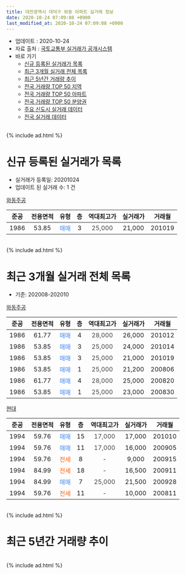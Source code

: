 ```yaml
---
title: 대전광역시 대덕구 와동 아파트 실거래 정보
date: 2020-10-24 07:09:08 +0900
last_modified_at: 2020-10-24 07:09:08 +0900
---
```


* 업데이트 : 2020-10-24
* 자료 출처 : [국토교통부 실거래가 공개시스템](http://rt.molit.go.kr)
* 바로 가기
    * [신규 등록된 실거래가 목록](#신규-등록된-실거래가-목록)
    * [최근 3개월 실거래 전체 목록](#최근-3개월-실거래-전체-목록)
    * [최근 5년간 거래량 추이](#최근-5년간-거래량-추이)
    * [전국 거래량 TOP 50 지역](https://inasie.github.io/apt-trade-info/최근-3개월-전국에서-가장-거래가-많이-발생한-지역)
    * [전국 거래량 TOP 50 아파트](https://inasie.github.io/apt-trade-info/최근-3개월-전국에서-가장-거래가-많이-발생한-아파트)
    * [전국 거래량 TOP 50 분양권](https://inasie.github.io/apt-trade-info/최근-3개월-전국에서-가장-거래가-많이-발생한-분양권)
    * [주요 신도시 실거래 데이터](https://inasie.github.io/apt-trade-info/주요-신도시)
    * [전국 실거래 데이터](https://inasie.github.io/apt-trade-info/전국)
<br>
{% include ad.html %}
<br>

# 신규 등록된 실거래가 목록
* 실거래가 등록일: 20201024
* 업데이트 된 실거래 수: 1 건


[와동주공](https://search.naver.com/search.naver?query=%EB%8C%80%EC%A0%84%EA%B4%91%EC%97%AD%EC%8B%9C+%EB%8C%80%EB%8D%95%EA%B5%AC+%EC%99%80%EB%8F%99+%EC%99%80%EB%8F%99%EC%A3%BC%EA%B3%B5)

|준공|전용면적|유형|층|역대최고가|실거래가|거래월|
|:---:|:---:|:---:|:---:|:---:|:---:|:---:|
|1986|53.85|<span style="color:#4285f3">매매</span>|3|<span style="color:#444444">25,000</span>|21,000|201019|


<br>
{% include ad.html %}
<br>

# 최근 3개월 실거래 전체 목록
* 기준: 202008-202010


[와동주공](https://search.naver.com/search.naver?query=%EB%8C%80%EC%A0%84%EA%B4%91%EC%97%AD%EC%8B%9C+%EB%8C%80%EB%8D%95%EA%B5%AC+%EC%99%80%EB%8F%99+%EC%99%80%EB%8F%99%EC%A3%BC%EA%B3%B5)

|준공|전용면적|유형|층|역대최고가|실거래가|거래월|
|:---:|:---:|:---:|:---:|:---:|:---:|:---:|
|1986|61.77|<span style="color:#4285f3">매매</span>|4|<span style="color:#444444">28,000</span>|26,000|201012|
|1986|53.85|<span style="color:#4285f3">매매</span>|3|<span style="color:#444444">25,000</span>|24,000|201014|
|1986|53.85|<span style="color:#4285f3">매매</span>|3|<span style="color:#444444">25,000</span>|21,000|201019|
|1986|53.85|<span style="color:#4285f3">매매</span>|1|<span style="color:#444444">25,000</span>|21,200|200806|
|1986|61.77|<span style="color:#4285f3">매매</span>|4|<span style="color:#444444">28,000</span>|25,000|200820|
|1986|53.85|<span style="color:#4285f3">매매</span>|1|<span style="color:#444444">25,000</span>|23,000|200830|

[현대](https://search.naver.com/search.naver?query=%EB%8C%80%EC%A0%84%EA%B4%91%EC%97%AD%EC%8B%9C+%EB%8C%80%EB%8D%95%EA%B5%AC+%EC%99%80%EB%8F%99+%ED%98%84%EB%8C%80)

|준공|전용면적|유형|층|역대최고가|실거래가|거래월|
|:---:|:---:|:---:|:---:|:---:|:---:|:---:|
|1994|59.76|<span style="color:#4285f3">매매</span>|15|<span style="color:#444444">17,000</span>|17,000|201010|
|1994|59.76|<span style="color:#4285f3">매매</span>|11|<span style="color:#444444">17,000</span>|16,000|200905|
|1994|59.76|<span style="color:#ff5a00">전세</span>|8|<span style="color:#444444">-</span>|9,000|200915|
|1994|84.99|<span style="color:#ff5a00">전세</span>|18|<span style="color:#444444">-</span>|16,500|200911|
|1994|84.99|<span style="color:#4285f3">매매</span>|7|<span style="color:#444444">25,000</span>|21,500|200928|
|1994|59.76|<span style="color:#ff5a00">전세</span>|11|<span style="color:#444444">-</span>|10,000|200811|


<br>
{% include ad.html %}
<br>

# 최근 5년간 거래량 추이


<div style="width:100%;">
    <canvas id="deal_progress" height="200"></canvas>
</div>

<script>
new Chart(document.getElementById("deal_progress"), {
    type: 'line',
    data: {
        labels: ['201510','201511','201512','201601','201602','201603','201604','201605','201606','201607','201608','201609','201610','201611','201612','201701','201702','201703','201704','201705','201706','201707','201708','201709','201710','201711','201712','201801','201802','201803','201804','201805','201806','201807','201808','201809','201810','201811','201812','201901','201902','201903','201904','201905','201906','201907','201908','201909','201910','201911','201912','202001','202002','202003','202004','202005','202006','202007','202008','202009','202010'],
        datasets: [{
            label: '매매',
            pointRadius: 1,
            data: [11, 5, 4, 11, 4, 6, 8, 8, 6, 10, 8, 8, 8, 3, 2, 2, 24, 14, 8, 12, 4, 17, 12, 7, 8, 5, 3, 11, 13, 11, 9, 7, 7, 3, 3, 5, 7, 10, 10, 7, 10, 14, 14, 15, 22, 15, 14, 17, 14, 28, 14, 12, 16, 10, 9, 31, 9, 11, 3, 2, 4],
            borderColor: "rgba(255, 201, 14, 1)",
            backgroundColor: "rgba(255, 201, 14, 0.5)",
            fill: false,
            lineTension: 0
        },{
            label: '전월세',
            pointRadius: 1,
            data: [4, 7, 4, 6, 7, 6, 3, 2, 5, 4, 3, 4, 6, 3, 5, 4, 4, 11, 4, 7, 9, 4, 7, 1, 3, 2, 7, 3, 3, 7, 4, 1, 3, 1, 2, 4, 6, 1, 5, 2, 2, 2, 2, 1, 3, 7, 7, 4, 5, 1, 3, 1, 3, 1, 3, 2, 1, 0, 1, 2, 0],
            borderColor: "rgba(0, 141, 185, 1)",
            backgroundColor: "rgba(0, 141, 185, 0.5)",
            fill: false,
            lineTension: 0
        }
        ]
    },
    options: {
        responsive: true,
        title: {
            display: false
        },
        tooltips: {
            mode: 'index',
            intersect: false
        },
        hover: {
            mode: 'nearest',
            intersect: true
        },
        scales: {
            xAxes: [{
                display: true,
                scaleLabel: {
                    display: true,
                    labelString: '년/월'
                }
            }],
            yAxes: [{
                display: true,
                ticks: {
                    suggestedMin: 0,
                },
                scaleLabel: {
                    display: true,
                    labelString: '실거래 수'
                }
            }]
        }
    }
});

</script>


<br>
{% include ad.html %}
<br>


